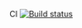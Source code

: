 CI [![Build status](https://ci.appveyor.com/api/projects/status/l3eh839x3v7wmkwj?svg=true)](https://ci.appveyor.com/project/EkaterinaPortfolio/testingwebinterfaces1-y3e9e)
